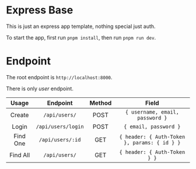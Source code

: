# Express Base

This is just an express app template, nothing special just auth.

To start the app, first run `pnpm install`, then run `pnpm run dev`.

# Endpoint

The root endpoint is `http://localhost:8000`.

There is only *user* endpoint.

| Usage    | Endpoint           | Method | Field |
| :---:    | :------:           | :----: | :---: |
| Create   | `/api/users/`      | POST   | `{ username, email, password }` |
| Login    | `/api/users/login` | POST   | `{ email, password }` |
| Find One | `/api/users/:id`   | GET    | `{ header: { Auth-Token }, params: { id } }` |
| Find All | `/api/users/`      | GET    | `{ header: { Auth-Token } }` |
